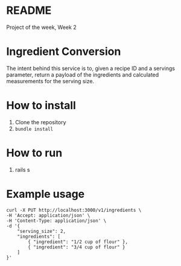 # README

Project of the week, Week 2

# Ingredient Conversion

The intent behind this service is to, given a recipe ID and a servings parameter, return a payload of the ingredients and calculated measurements for the serving size.

# How to install
1. Clone the repository
2. `bundle install`

# How to run
1. rails s

# Example usage

```
curl -X PUT http://localhost:3000/v1/ingredients \
-H 'Accept: application/json' \
-H 'Content-Type: application/json' \
-d '{
    "serving_size": 2,
    "ingredients": [
        { "ingredient": "1/2 cup of flour" },
        { "ingredient": "3/4 cup of flour" }
    ]
}'
```
